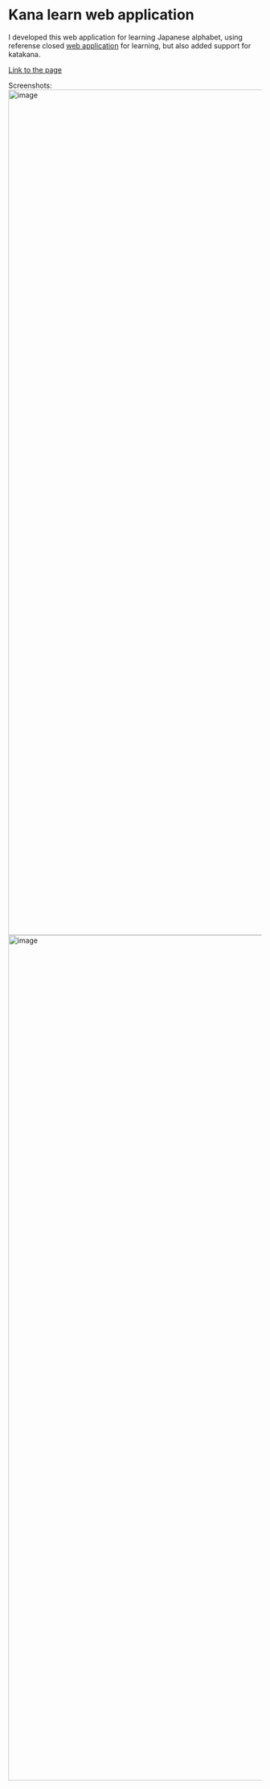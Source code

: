 # Kana learn web application

I developed this web application for learning Japanese alphabet, using referense closed [web application](http://hiragana.training/) for learning, but also added support for katakana.

[Link to the page](https://rrodya.github.io/)

Screenshots: 
<img width="1680" alt="image" src="https://github.com/Rrodya/kana-learn/assets/79146934/b2c15afa-868c-4b91-a1e7-6a3a0618c4ce">
<img width="1680" alt="image" src="https://github.com/Rrodya/kana-learn/assets/79146934/bb69e609-7f7b-46bf-8785-a916b58e7ce0">

